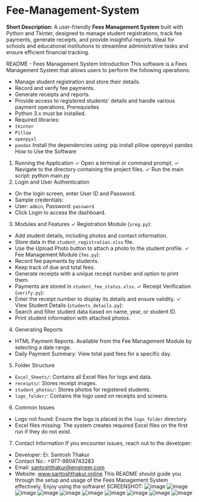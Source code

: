 # Fee-Management-System
**Short Description:**   A user-friendly **Fees Management System** built with Python and Tkinter, designed to manage student registrations, track fee payments, generate receipts, and provide insightful reports. Ideal for schools and educational institutions to streamline administrative tasks and ensure efficient financial tracking.

README - Fees Management System
Introduction
This software is a Fees Management System that allows users to perform the following operations:
- Manage student registration and store their details.
- Record and verify fee payments.
- Generate receipts and reports.
- Provide access to registered students' details and handle various payment operations.
Prerequisites
- Python 3.x must be installed.
- Required libraries:
 - `tkinter`
 - `Pillow`
 - `openpyxl`
 - `pandas`
Install the dependencies using:
pip install pillow openpyxl pandas
How to Use the Software
1. Running the Application
✓ Open a terminal or command prompt.
✓ Navigate to the directory containing the project files.
✓ Run the main script:
 python main.py
2. Login and User Authentication
- On the login screen, enter User ID and Password.
 - Sample credentials:
 - User: `admin`, Password: `password`
- Click Login to access the dashboard.
3. Modules and Features
✓ Registration Module (`sreg.py`):
 - Add student details, including photos and contact information.
 - Store data in the `student_registration.xlsx` file.
 - Use the Upload Photo button to attach a photo to the student profile.
✓ Fee Management Module (`fms.py`):
 - Record fee payments by students.
 - Keep track of due and total fees.
 - Generate receipts with a unique receipt number and option to print them.
 - Payments are stored in `student_fee_status.xlsx`.
✓ Receipt Verification (`verify.py`):
 - Enter the receipt number to display its details and ensure validity.
✓ View Student Details (`students_details.py`):
 - Search and filter student data based on name, year, or student ID.
 - Print student information with attached photos.
4. Generating Reports
- HTML Payment Reports: Available from the Fee Management Module by selecting a date range.
- Daily Payment Summary: View total paid fees for a specific day.
5. Folder Structure
- `Excel_Sheets/`: Contains all Excel files for logs and data.
- `receipts/`: Stores receipt images.
- `student_photos/`: Stores photos for registered students.
- `logo_folder/`: Contains the logo used on receipts and screens.
6. Common Issues
- Logo not found: Ensure the logo is placed in the `logo_folder` directory.
- Excel files missing: The system creates required Excel files on the first run if they do not exist.
7. Contact Information
If you encounter issues, reach out to the developer:
- Developer: Er. Santosh Thakur
- Contact No.: +977-9804743283
- Email: santoshthakur@engineer.com
- Website: www.santoshthakur.online
This README should guide you through the setup and usage of the Fees Management System effectively. Enjoy using
the software! 
SCREENSHOT:
![image](https://github.com/user-attachments/assets/9b6088f6-320f-4314-b4d5-c765a0301157)
![image](https://github.com/user-attachments/assets/7ce71a63-53b0-4831-b767-4d51a093d89b)
![image](https://github.com/user-attachments/assets/d6bac966-5905-486b-b85d-90a725f63283)
![image](https://github.com/user-attachments/assets/28d941d9-0f19-408a-8872-9ff9903ef27f)
![image](https://github.com/user-attachments/assets/575cae98-27cd-4b42-9792-7a21792a5670)
![image](https://github.com/user-attachments/assets/36c027c4-9ae9-4d9f-a1c8-a1a3375e8cf3)
![image](https://github.com/user-attachments/assets/ce22c7bc-e148-4c91-b341-2aa1f38a6f24)
![image](https://github.com/user-attachments/assets/7b2c682e-0a1c-461b-9add-e7b1ba607721)
![image](https://github.com/user-attachments/assets/5b22878a-a0f0-42e5-b59b-ce8cddabc7f5)
![image](https://github.com/user-attachments/assets/95fef838-94d6-472a-b8e3-babd50a89992)





